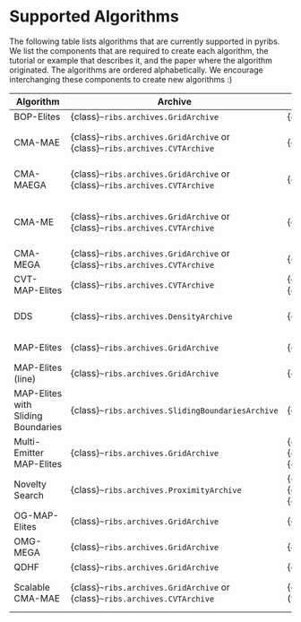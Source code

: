# Supported Algorithms

The following table lists algorithms that are currently supported in pyribs. We
list the components that are required to create each algorithm, the tutorial or
example that describes it, and the paper where the algorithm originated. The
algorithms are ordered alphabetically. We encourage interchanging these
components to create new algorithms :)

| Algorithm                          | Archive                                                                   | Emitters                                                                                                                              | Result Archive                                                            | Scheduler                                               | Tutorial or Example                                                                                                | Paper                                                                                                      |
| ---------------------------------- | ------------------------------------------------------------------------- | ------------------------------------------------------------------------------------------------------------------------------------- | ------------------------------------------------------------------------- | ------------------------------------------------------- | ------------------------------------------------------------------------------------------------------------------ | ---------------------------------------------------------------------------------------------------------- |
| BOP-Elites                         | {class}`~ribs.archives.GridArchive`                                       | {class}`~ribs.emitters.BayesianOptimizationEmitter`                                                                                   | {class}`~ribs.archives.GridArchive`                                       | {class}`~ribs.schedulers.BayesianOptimizationScheduler` | {doc}`examples/bop_elites`                                                                                         | [Kent 2024](https://ieeexplore.ieee.org/abstract/document/10472301)                                        |
| CMA-MAE                            | {class}`~ribs.archives.GridArchive` or {class}`~ribs.archives.CVTArchive` | {class}`~ribs.emitters.EvolutionStrategyEmitter`                                                                                      | {class}`~ribs.archives.GridArchive` or {class}`~ribs.archives.CVTArchive` | {class}`~ribs.schedulers.Scheduler`                     | {doc}`tutorials/cma_mae`; {doc}`examples/sphere`                                                                   | [Fontaine 2023](https://arxiv.org/abs/2205.10752)                                                          |
| CMA-MAEGA                          | {class}`~ribs.archives.GridArchive` or {class}`~ribs.archives.CVTArchive` | {class}`~ribs.emitters.GradientArborescenceEmitter`                                                                                   | {class}`~ribs.archives.GridArchive` or {class}`~ribs.archives.CVTArchive` | {class}`~ribs.schedulers.Scheduler`                     | {doc}`tutorials/tom_cruise_dqd`; {doc}`examples/sphere`                                                            | [Fontaine 2023](https://arxiv.org/abs/2205.10752)                                                          |
| CMA-ME                             | {class}`~ribs.archives.GridArchive` or {class}`~ribs.archives.CVTArchive` | {class}`~ribs.emitters.EvolutionStrategyEmitter`                                                                                      | N/A                                                                       | {class}`~ribs.schedulers.Scheduler`                     | {doc}`tutorials/lunar_lander`; {doc}`tutorials/lsi_mnist`; {doc}`tutorials/arm_repertoire`; {doc}`examples/sphere` | [Fontaine 2020](https://arxiv.org/abs/1912.02400)                                                          |
| CMA-MEGA                           | {class}`~ribs.archives.GridArchive` or {class}`~ribs.archives.CVTArchive` | {class}`~ribs.emitters.GradientArborescenceEmitter`                                                                                   | N/A                                                                       | {class}`~ribs.schedulers.Scheduler`                     | {doc}`tutorials/tom_cruise_dqd`; {doc}`examples/sphere`                                                            | [Fontaine 2021](https://arxiv.org/abs/2106.03894)                                                          |
| CVT-MAP-Elites                     | {class}`~ribs.archives.CVTArchive`                                        | {class}`~ribs.emitters.GaussianEmitter` or {class}`~ribs.emitters.IsoLineEmitter`                                                     | N/A                                                                       | {class}`~ribs.schedulers.Scheduler`                     | {doc}`examples/sphere`                                                                                             | [Vassiliades 2018](https://ieeexplore.ieee.org/document/8000667)                                           |
| DDS                                | {class}`~ribs.archives.DensityArchive`                                    | {class}`~ribs.emitters.EvolutionStrategyEmitter`                                                                                      | {class}`~ribs.archives.GridArchive` or {class}`~ribs.archives.CVTArchive` | {class}`~ribs.schedulers.Scheduler`                     | {doc}`examples/sphere`                                                                                             | [Lee 2024](https://dl.acm.org/doi/10.1145/3638529.3654001)                                                 |
| MAP-Elites                         | {class}`~ribs.archives.GridArchive`                                       | {class}`~ribs.emitters.GaussianEmitter`                                                                                               | N/A                                                                       | {class}`~ribs.schedulers.Scheduler`                     | {doc}`tutorials/fooling_mnist`; {doc}`examples/sphere`                                                             | [Mouret 2015](https://arxiv.org/pdf/1504.04909.pdf)                                                        |
| MAP-Elites (line)                  | {class}`~ribs.archives.GridArchive`                                       | {class}`~ribs.emitters.IsoLineEmitter`                                                                                                | N/A                                                                       | {class}`~ribs.schedulers.Scheduler`                     | {doc}`examples/sphere`                                                                                             | [Vassiliades 2018](https://arxiv.org/abs/1804.03906)                                                       |
| MAP-Elites with Sliding Boundaries | {class}`~ribs.archives.SlidingBoundariesArchive`                          | {class}`~ribs.emitters.GaussianEmitter`                                                                                               | N/A                                                                       | {class}`~ribs.schedulers.Scheduler`                     |                                                                                                                    | [Fontaine 2019](https://arxiv.org/abs/1904.10656)                                                          |
| Multi-Emitter MAP-Elites           | {class}`~ribs.archives.GridArchive`                                       | {class}`~ribs.emitters.EvolutionStrategyEmitter`, {class}`~ribs.emitters.GaussianEmitter`, and {class}`~ribs.emitters.IsoLineEmitter` | N/A                                                                       | {class}`ribs.schedulers.BanditScheduler`                | {doc}`examples/sphere`                                                                                             | [Cully 2021](https://arxiv.org/abs/2007.05352)                                                             |
| Novelty Search                     | {class}`~ribs.archives.ProximityArchive`                                  | {class}`~ribs.emitters.EvolutionStrategyEmitter`, {class}`~ribs.emitters.GaussianEmitter`, or {class}`~ribs.emitters.IsoLineEmitter`  | {class}`~ribs.archives.GridArchive` (optional)                            | {class}`~ribs.schedulers.Scheduler`                     | {doc}`tutorials/ns_maze`; {doc}`examples/sphere`                                                                   | [Lehman 2011](https://web.archive.org/web/20220707041732/https://eplex.cs.ucf.edu/papers/lehman_ecj11.pdf) |
| OG-MAP-Elites                      | {class}`~ribs.archives.GridArchive`                                       | {class}`~ribs.emitters.GradientOperatorEmitter`                                                                                       | N/A                                                                       | {class}`~ribs.schedulers.Scheduler`                     | {doc}`examples/sphere`                                                                                             | [Fontaine 2021](https://arxiv.org/abs/2106.03894)                                                          |
| OMG-MEGA                           | {class}`~ribs.archives.GridArchive`                                       | {class}`~ribs.emitters.GradientOperatorEmitter`                                                                                       | N/A                                                                       | {class}`~ribs.schedulers.Scheduler`                     | {doc}`examples/sphere`                                                                                             | [Fontaine 2021](https://arxiv.org/abs/2106.03894)                                                          |
| QDHF                               | {class}`~ribs.archives.GridArchive`                                       | {class}`~ribs.emitters.GaussianEmitter`                                                                                               | N/A                                                                       | {class}`~ribs.schedulers.Scheduler`                     | {doc}`tutorials/qdhf`                                                                                              | [Ding 2024](https://liding.info/qdhf/)                                                                     |
| Scalable CMA-MAE                   | {class}`~ribs.archives.GridArchive` or {class}`~ribs.archives.CVTArchive` | {class}`~ribs.emitters.EvolutionStrategyEmitter` (with `es` parameter)                                                                | {class}`~ribs.archives.GridArchive` or {class}`~ribs.archives.CVTArchive` | {class}`~ribs.schedulers.Scheduler`                     | {doc}`tutorials/scalable_cma_mae`                                                                                  | [Tjanaka 2023](https://scalingcmamae.github.io/)                                                           |
